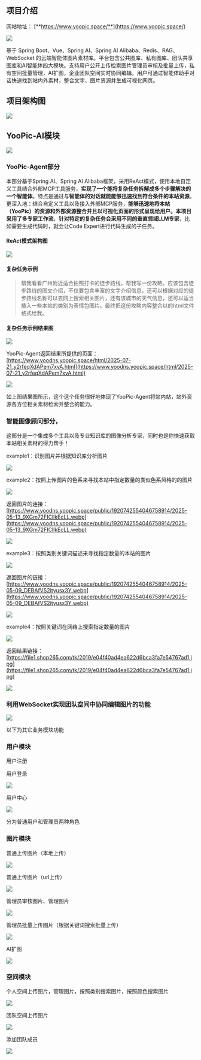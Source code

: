 ## 项目介绍
网站地址： [**https://www.yoopic.space/**](https://www.yoopic.space/)

![](https://cdn.nlark.com/yuque/0/2025/png/26568050/1753111055232-26d87332-a692-4c12-90e0-43f11d21ce7e.png)

基于 Spring Boot、Vue、Spring AI、Spring AI Alibaba、Redis、RAG、WebSocket 的云端智能体图片素材库。平台包含公共图库、私有图库、团队共享图库和AI智能体四大模块。支持用户公开上传检索图片管理员审核及批量上传，私有空间批量管理，AI扩图，企业团队空间实时协同编辑。用户可通过智能体助手对话快速找到站内外素材，整合文字、图片资源并生成可视化网页。

## 项目架构图
![](https://cdn.nlark.com/yuque/0/2025/png/26568050/1753097638698-1089e069-f917-47a2-a5e2-64b003b2224c.png)

## YooPic-AI模块
![](https://cdn.nlark.com/yuque/0/2025/png/26568050/1753101322507-bdd4c5af-527a-40d2-91f3-94da23653e09.png)

### YooPic-Agent部分
本部分基于Spring AI、Spring AI Alibaba框架，采用ReAct模式，使用本地自定义工具结合外部MCP工具服务，**实现了一个能将复杂任务拆解成多个步骤解决的一个智能体**。特点是通过与**智能体的对话就能能够迅速找到符合条件的本站资源**。更深入地：结合自定义工具以及接入外部MCP服务，**能够迅速地将本站（YooPic）的资源和外部资源整合并且以可视化页面的形式呈现给用户。**本项目**采用了多专家工作流**，**针对特定的复杂任务会采用不同的垂直领域LLM专家**，比如需要生成代码时，就会让Code Expert进行代码生成的子任务。

#### ReAct模式架构图
![](https://cdn.nlark.com/yuque/0/2025/png/26568050/1753101281077-ca036335-11a1-4115-ba8a-75ec6e429466.png)

#### 复杂任务示例
> 帮我看看广州附近适合拍照打卡的徒步路线，帮我写一份攻略。应该包含徒步路线的图文介绍，不仅要包含丰富的文字介绍信息，还可以根据对应的徒步路线名称可以去网上搜索相关图片，还有该城市的天气信息，还可以适当插入一些本站的类别为表情包图片。最终把这份攻略内容整合以的html文件格式给我。
>

#### 复杂任务示例结果图
![](https://cdn.nlark.com/yuque/0/2025/png/26568050/1753108884964-9c3130d4-c14f-482e-8694-d57d38b1187a.png)



YooPic-Agent返回结果所提供的页面：[https://www.yoodns.yoopic.space/html/2025-07-21_y2rfeqXdAPem7xvA.html](https://www.yoodns.yoopic.space/html/2025-07-21_y2rfeqXdAPem7xvA.html)

![](https://cdn.nlark.com/yuque/0/2025/png/26568050/1753109050363-78829596-be72-43f2-841d-fbd045db35bb.png)

如上图结果图所示，这个这个任务很好地体现了YooPic-Agent将站内站，站外资源各方位相关素材检索并整合的能力。

### 智能图像顾问部分，
这部分是一个集成多个工具以及专业知识库的图像分析专家，同时也是你快速获取本站相关素材的得力帮手！

example1：识别图片并根据知识库分析图片

![](https://cdn.nlark.com/yuque/0/2025/png/26568050/1753109556417-4bfcbc0f-f25f-476d-8d85-3ab8756613de.png)

example2：按照上传图片的色系来寻找本站中指定数量的类似色系风格的的图片

![](https://cdn.nlark.com/yuque/0/2025/png/26568050/1753109715462-0f625380-ecf8-4939-8053-bc023839f10a.png)

返回图片的连接：[https://www.yoodns.yoopic.space/public/1920742554046758914/2025-05-13_9XGm72FICllkEcLL.webp](https://www.yoodns.yoopic.space/public/1920742554046758914/2025-05-13_9XGm72FICllkEcLL.webp)

![](https://cdn.nlark.com/yuque/0/2025/png/26568050/1753109786913-eb3ac415-fd45-4c81-b0a6-915fc033e566.png)



example3：按照类别关键词描述来寻找指定数量的本站的图片

![](https://cdn.nlark.com/yuque/0/2025/png/26568050/1753109864953-f1bc6542-674c-44cf-97f5-e5a91880b7dd.png)

返回图片的链接：[https://www.yoodns.yoopic.space/public/1920742554046758914/2025-05-09_DEBAfVS2ityusx3Y.webp](https://www.yoodns.yoopic.space/public/1920742554046758914/2025-05-09_DEBAfVS2ityusx3Y.webp)

![](https://cdn.nlark.com/yuque/0/2025/png/26568050/1753109888659-0383c378-207c-4d41-9df8-eb608745b119.png)

example4：按照关键词在网络上搜索指定数量的图片

![](https://cdn.nlark.com/yuque/0/2025/png/26568050/1753110058294-87428ceb-a639-4303-8b52-b59a8feb4240.png)

返回结果链接：[https://file1.shop265.com/tk/2019/e04f40ad4ea622d6bca3fa7e54767ad1.jpg](https://file1.shop265.com/tk/2019/e04f40ad4ea622d6bca3fa7e54767ad1.jpg)



![](https://cdn.nlark.com/yuque/0/2025/png/26568050/1753110083445-c4c89785-03e1-4266-bcc5-94ca17ccccbe.png)





### 利用WebSocket实现团队空间中协同编辑图片的功能
![](https://cdn.nlark.com/yuque/0/2025/gif/26568050/1753146428803-d97e065a-f736-4d71-a8cd-396548b7b83c.gif)







以下为其它业务模块功能

### 用户模块
用户注册

用户登录

![](https://cdn.nlark.com/yuque/0/2025/png/26568050/1753110319369-6b8c5a70-fed3-44f3-9b4d-e13974c248cb.png)

用户中心

![](https://cdn.nlark.com/yuque/0/2025/png/26568050/1753110524298-e429aa0b-7c31-4e16-964b-091585f42f84.png)

分为普通用户和管理员两种角色

### 图片模块
普通上传图片（本地上传）

![](https://cdn.nlark.com/yuque/0/2025/png/26568050/1753110626292-1d6b762a-3a0c-4ffa-8f7c-aa95e2780af9.png)

普通上传图片（url上传）

![](https://cdn.nlark.com/yuque/0/2025/png/26568050/1753110638910-ab02d2c0-4af0-4489-ab6f-74e9ca055028.png)

管理员审核图片、管理图片

![](https://cdn.nlark.com/yuque/0/2025/png/26568050/1753110675786-d117a479-8864-4b12-bbf2-8a37b624e54d.png)

管理员批量上传图片（根据关键词搜索批量上传）

![](https://cdn.nlark.com/yuque/0/2025/png/26568050/1753110752145-f66a1bb1-8753-4cda-9ec1-dcc23bc096dc.png)



AI扩图

![](https://cdn.nlark.com/yuque/0/2025/png/26568050/1753111439932-ee094ab0-0788-4763-ad41-dc2505227c42.png)

### 空间模块




个人空间上传图片，管理图片，按照类别搜索图片，按照颜色搜索图片

![](https://cdn.nlark.com/yuque/0/2025/png/26568050/1753111566309-960700d7-3563-4815-a828-d8ffbff10d69.png)



团队空间上传图片

![](https://cdn.nlark.com/yuque/0/2025/png/26568050/1753111746659-f4d5cb80-e26e-4030-8c0e-93ba7172042b.png)

添加团队成员

![](https://cdn.nlark.com/yuque/0/2025/png/26568050/1753111845089-f37855e6-3130-47ce-8181-b4ee725f1b10.png)



## 


## 


